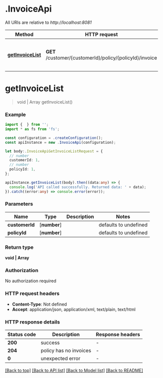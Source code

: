 # .InvoiceApi

All URIs are relative to *http://localhost:8081*

Method | HTTP request | Description
------------- | ------------- | -------------
[**getInvoiceList**](InvoiceApi.md#getInvoiceList) | **GET** /customer/{customerId}/policy/{policyId}/invoice | returns all invoices belonging to selected policy


# **getInvoiceList**
> void | Array<Invoice> getInvoiceList()


### Example


```typescript
import {  } from '';
import * as fs from 'fs';

const configuration = .createConfiguration();
const apiInstance = new .InvoiceApi(configuration);

let body:.InvoiceApiGetInvoiceListRequest = {
  // number
  customerId: 1,
  // number
  policyId: 1,
};

apiInstance.getInvoiceList(body).then((data:any) => {
  console.log('API called successfully. Returned data: ' + data);
}).catch((error:any) => console.error(error));
```


### Parameters

Name | Type | Description  | Notes
------------- | ------------- | ------------- | -------------
 **customerId** | [**number**] |  | defaults to undefined
 **policyId** | [**number**] |  | defaults to undefined


### Return type

**void | Array<Invoice>**

### Authorization

No authorization required

### HTTP request headers

 - **Content-Type**: Not defined
 - **Accept**: application/json, application/xml, text/plain, text/html


### HTTP response details
| Status code | Description | Response headers |
|-------------|-------------|------------------|
**200** | success |  -  |
**204** | policy has no invoices |  -  |
**0** | unexpected error |  -  |

[[Back to top]](#) [[Back to API list]](README.md#documentation-for-api-endpoints) [[Back to Model list]](README.md#documentation-for-models) [[Back to README]](README.md)


